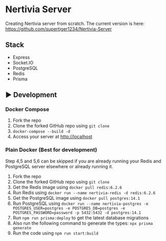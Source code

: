 # Nertivia Server

Creating Nertivia server from scratch. The current version is here: <https://github.com/supertiger1234/Nertivia-Server>

## Stack

- Express
- Socket.IO
- PostgreSQL
- Redis
- Prisma

## ▶️ Development

### Docker Compose

1. Fork the repo
2. Clone the forked GitHub repo using `git clone`
3. `docker-compose --build -d`
4. Access your server at <http://localhost>

### Plain Docker (Best for development)

Step 4,5 and 5,6 can be skipped if you are already running your Redis and PostgreSQL server elsewhere or already running it.

1. Fork the repo
2. Clone the forked GitHub repo using `git clone`
3. Get the Redis image using `docker pull redis:6.2.6` 
4. Run Redis using `docker run --name nertivia-redis -d redis:6.2.6`
5. Get the PostgreSQL image using `docker pull postgres:14.1`
6. Run PostgreSQL using `docker run --name nertivia-postgres -e POSTGRES_USER=postgres -e POSTGRES_DB=postgres -e POSTGRES_PASSWORD=password -p 5432:5432 -d postgres:14.1`
7. Run `npm run prisma:deploy` to get the latest database migrations
8. Also run the following command to generate the types: `npx prisma generate`
9. Run the code using `npm run start:build`
